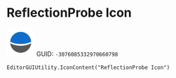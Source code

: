# ReflectionProbe Icon
![](/img/ReflectionProbe%20Icon.png)
GUID: `-3076085332970660798`
```
EditorGUIUtility.IconContent("ReflectionProbe Icon")
```
